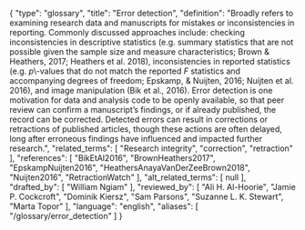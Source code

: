 {
    "type": "glossary",
    "title": "Error detection",
    "definition": "Broadly refers to examining research data and manuscripts for mistakes or inconsistencies in reporting. Commonly discussed approaches include: checking inconsistencies in descriptive statistics (e.g. summary statistics that are not possible given the sample size and measure characteristics; Brown & Heathers, 2017; Heathers et al. 2018), inconsistencies in reported statistics (e.g. *p*\\-values that do not match the reported *F* statistics and accompanying degrees of freedom; Epskamp, & Nuijten, 2016; Nuijten et al. 2016), and image manipulation (Bik et al., 2016). Error detection is one motivation for data and analysis code to be openly available, so that peer review can confirm a manuscript’s findings, or if already published, the record can be corrected. Detected errors can result in corrections or retractions of published articles, though these actions are often delayed, long after erroneous findings have influenced and impacted further research.",
    "related_terms": [
        "Research integrity",
        "correction",
        "retraction"
    ],
    "references": [
        "BikEtAl2016",
        "BrownHeathers2017",
        "EpskampNuijten2016",
        "HeathersAnayaVanDerZeeBrown2018",
        "Nuijten2016",
        "RetractionWatch"
    ],
    "alt_related_terms": [
        null
    ],
    "drafted_by": [
        "William Ngiam"
    ],
    "reviewed_by": [
        "Ali H. Al-Hoorie",
        "Jamie P. Cockcroft",
        "Dominik Kiersz",
        "Sam Parsons",
        "Suzanne L. K. Stewart",
        "Marta Topor"
    ],
    "language": "english",
    "aliases": [
        "/glossary/error_detection"
    ]
}